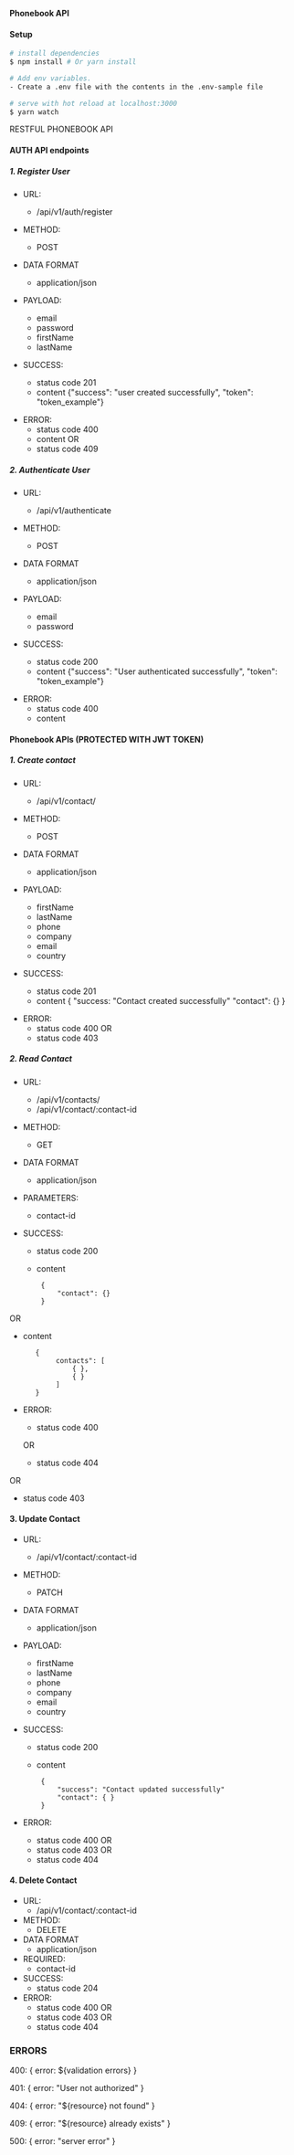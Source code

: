 **Phonebook API**

#### Setup

```bash
# install dependencies
$ npm install # Or yarn install

# Add env variables.
- Create a .env file with the contents in the .env-sample file

# serve with hot reload at localhost:3000
$ yarn watch
```

RESTFUL PHONEBOOK API

#### AUTH API endpoints

##### 1. Register User

- URL:
  - /api/v1/auth/register
- METHOD:
  - POST
- DATA FORMAT
  - application/json
- PAYLOAD:

  - email
  - password
  - firstName
  - lastName

- SUCCESS:
  - status code 201
  - content {"success": "user created successfully", "token": "token_example"}

* ERROR:
  - status code 400
  - content
    OR
  - status code 409

##### 2. Authenticate User

- URL:
  - /api/v1/authenticate
- METHOD:
  - POST
- DATA FORMAT
  - application/json
- PAYLOAD:

  - email
  - password

- SUCCESS:
  - status code 200
  - content {"success": "User authenticated successfully", "token": "token_example"}

* ERROR:
  - status code 400
  - content

#### Phonebook APIs (PROTECTED WITH JWT TOKEN)

##### 1. Create contact

- URL:
  - /api/v1/contact/
- METHOD:
  - POST
- DATA FORMAT
  - application/json
- PAYLOAD:

  - firstName
  - lastName
  - phone
  - company
  - email
  - country

- SUCCESS:
  - status code 201
  - content
    {
    "success: "Contact created successfully"
    "contact": {}
    }

* ERROR:
  - status code 400
    OR
  - status code 403

##### 2. Read Contact

- URL:
  - /api/v1/contacts/
  - /api/v1/contact/:contact-id
- METHOD:
  - GET
- DATA FORMAT
  - application/json
- PARAMETERS:

  - contact-id

- SUCCESS:

  - status code 200
  - content


         {
             "contact": {}
         }

OR

- content


         {
              contacts": [
                  { },
                  { }
              ]
         }

- ERROR:

  - status code 400

  OR

  - status code 404

OR

- status code 403

#### 3. Update Contact

- URL:
  - /api/v1/contact/:contact-id
- METHOD:
  - PATCH
- DATA FORMAT
  - application/json
- PAYLOAD:

  - firstName
  - lastName
  - phone
  - company
  - email
  - country

- SUCCESS:
  - status code 200
  - content


         {
             "success": "Contact updated successfully"
             "contact": { }
         }

- ERROR:
  - status code 400
    OR
  - status code 403
    OR
  - status code 404

#### 4. Delete Contact

- URL:
  - /api/v1/contact/:contact-id
- METHOD:
  - DELETE
- DATA FORMAT
  - application/json
- REQUIRED:
  - contact-id
- SUCCESS:
  - status code 204
- ERROR:
  - status code 400
    OR
  - status code 403
    OR
  - status code 404

### ERRORS

400: { error: ${validation errors} }

401: { error: "User not authorized" }

404: { error: "${resource} not found" }

409: { error: "${resource} already exists" }

500: { error: "server error" }
